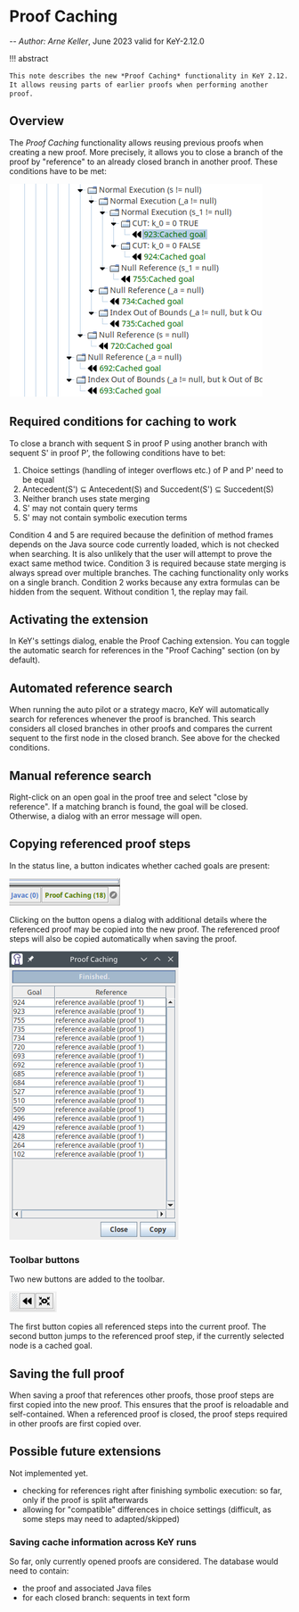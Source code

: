 # Proof Caching

-- *Author: Arne Keller*, June 2023 valid for KeY-2.12.0

!!! abstract

    This note describes the new *Proof Caching* functionality in KeY 2.12.
    It allows reusing parts of earlier proofs when performing another proof.
   

## Overview

The *Proof Caching* functionality allows reusing previous proofs when creating a new proof.
More precisely, it allows you to close a branch of the proof by "reference" to an already closed branch in another proof.
These conditions have to be met:

![tree with cached goals](./ProofCachingTree.png)

## Required conditions for caching to work

To close a branch with sequent S in proof P using another branch with sequent S' in proof P', the following conditions have to bet:

1. Choice settings (handling of integer overflows etc.) of P and P' need to be equal
2. Antecedent(S') ⊆ Antecedent(S) and Succedent(S') ⊆ Succedent(S)
3. Neither branch uses state merging
4. S' may not contain query terms
5. S' may not contain symbolic execution terms

Condition 4 and 5 are required because the definition of method frames depends on the Java source code currently loaded,
which is not checked when searching.
It is also unlikely that the user will attempt to prove the exact same method twice.
Condition 3 is required because state merging is always spread over multiple branches.
The caching functionality only works on a single branch.
Condition 2 works because any extra formulas can be hidden from the sequent.
Without condition 1, the replay may fail.

## Activating the extension

In KeY's settings dialog, enable the Proof Caching extension.
You can toggle the automatic search for references in the "Proof Caching" section (on by default).

## Automated reference search

When running the auto pilot or a strategy macro, KeY will automatically search for references
whenever the proof is branched.
This search considers all closed branches in other proofs and compares the current sequent to the
first node in the closed branch.
See above for the checked conditions.

## Manual reference search

Right-click on an open goal in the proof tree and select "close by reference".
If a matching branch is found, the goal will be closed.
Otherwise, a dialog with an error message will open.

## Copying referenced proof steps

In the status line, a button indicates whether cached goals are present:

![button in status line](./ProofCachingStatusLine.png)

Clicking on the button opens a dialog with additional details where the referenced proof
may be copied into the new proof.
The referenced proof steps will also be copied automatically when saving the proof.

![dialog](./ProofCachingDialog.png)

### Toolbar buttons

Two new buttons are added to the toolbar.

![buttons](./ProofCachingToolbar.png)

The first button copies all referenced steps into the current proof.
The second button jumps to the referenced proof step, if the currently selected node is a cached goal.

## Saving the full proof

When saving a proof that references other proofs, those proof steps are first copied into the new proof.
This ensures that the proof is reloadable and self-contained.
When a referenced proof is closed, the proof steps required in other proofs are first copied over.

## Possible future extensions

Not implemented yet.

- checking for references right after finishing symbolic execution: so far, only if the proof is split afterwards
- allowing for "compatible" differences in choice settings (difficult, as some steps may need to adapted/skipped)

### Saving cache information across KeY runs

So far, only currently opened proofs are considered.
The database would need to contain:

- the proof and associated Java files
- for each closed branch: sequents in text form